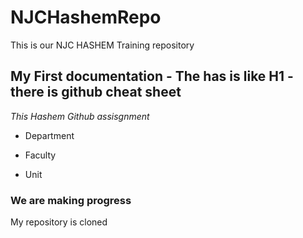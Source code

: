 # NJCHashemRepo
This is our NJC HASHEM Training repository

## My First documentation - The has is like H1 - there is github cheat sheet
*This Hashem Github assisgnment*

* Department 
- Faculty
+ Unit
### We are making progress
My repository is cloned
